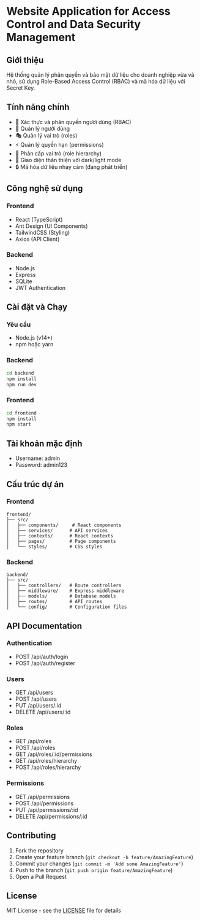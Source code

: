 # Website Application for Access Control and Data Security Management

## Giới thiệu
Hệ thống quản lý phân quyền và bảo mật dữ liệu cho doanh nghiệp vừa và nhỏ, sử dụng Role-Based Access Control (RBAC) và mã hóa dữ liệu với Secret Key.

## Tính năng chính
- 🔐 Xác thực và phân quyền người dùng (RBAC)
- 👥 Quản lý người dùng
- 🎭 Quản lý vai trò (roles)
- ⚡ Quản lý quyền hạn (permissions)
- 🌳 Phân cấp vai trò (role hierarchy)
- 🎨 Giao diện thân thiện với dark/light mode
- 🔒 Mã hóa dữ liệu nhạy cảm (đang phát triển)

## Công nghệ sử dụng
### Frontend
- React (TypeScript)
- Ant Design (UI Components)
- TailwindCSS (Styling)
- Axios (API Client)

### Backend
- Node.js
- Express
- SQLite
- JWT Authentication

## Cài đặt và Chạy

### Yêu cầu
- Node.js (v14+)
- npm hoặc yarn

### Backend
```bash
cd backend
npm install
npm run dev
```

### Frontend
```bash
cd frontend
npm install
npm start
```

## Tài khoản mặc định
- Username: admin
- Password: admin123

## Cấu trúc dự án

### Frontend
```
frontend/
├── src/
│   ├── components/     # React components
│   ├── services/      # API services
│   ├── contexts/      # React contexts
│   ├── pages/         # Page components
│   └── styles/        # CSS styles
```

### Backend
```
backend/
├── src/
│   ├── controllers/   # Route controllers
│   ├── middleware/    # Express middleware
│   ├── models/        # Database models
│   ├── routes/        # API routes
│   └── config/        # Configuration files
```

## API Documentation

### Authentication
- POST /api/auth/login
- POST /api/auth/register

### Users
- GET /api/users
- POST /api/users
- PUT /api/users/:id
- DELETE /api/users/:id

### Roles
- GET /api/roles
- POST /api/roles
- GET /api/roles/:id/permissions
- GET /api/roles/hierarchy
- POST /api/roles/hierarchy

### Permissions
- GET /api/permissions
- POST /api/permissions
- PUT /api/permissions/:id
- DELETE /api/permissions/:id

## Contributing
1. Fork the repository
2. Create your feature branch (`git checkout -b feature/AmazingFeature`)
3. Commit your changes (`git commit -m 'Add some AmazingFeature'`)
4. Push to the branch (`git push origin feature/AmazingFeature`)
5. Open a Pull Request

## License
MIT License - see the [LICENSE](LICENSE) file for details
